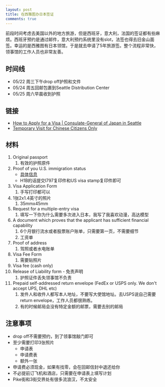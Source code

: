 ```yaml
---
layout: post
title: 在西雅图办日本签证
comments: true
---
```


前段时间考虑去美国以外的地方旅游，但是西班牙，意大利，法国的签证都有些麻烦。西班牙预约是通过邮件，意大利预约系统里没有slot，法签也得去旧金山面签。幸运的是西雅图有日本领馆，于是就去申请了5年旅游签。整个流程非常快，领事馆的工作人员也非常友善。

<!--more-->

## 时间线

- 05/22 周三下午drop off护照和文件
- 05/24 周五回邮包裹到Seattle Distribution Center
- 05/25 周六早晨收到护照

## 链接

- [How to Apply for a Visa \| Consulate-General of Japan in Seattle](https://www.seattle.us.emb-japan.go.jp/itpr_en/VISA_Jurisdiction.html)
- [Temporary Visit for Chinese Citizens Only](https://www.seattle.us.emb-japan.go.jp/itpr_en/VISA_Work_Longterm.html)

## 材料

1. Original passport
   1. 有效的护照原件
2. Proof of you U.S. immigration status
   - [具体信息](https://www.seattle.us.emb-japan.go.jp/files/100652830.pdf)
   - H1B的话提交I797复印件和US visa stamp复印件即可
3. Visa Application Form
   1. 手写打印都可以
4. 1张2x1.4英寸的照片
   1. 35mmx45mm
5. Request for a multiple-entry visa
   1. 填写一下你为什么需要多次进入日本，我写了我喜欢动漫，高达模型
6. A document which proves that the applicant has sufficient financial capability
   1. 6个月银行流水或者股票账户账单，只需要第一页，不需要细节
   2. 工资单
7. Proof of address
   1. 驾照或者水电账单
8. Visa Fee Form
   1. 需要贴照片
9. Visa fee (cash only)
10. Release of Liability form - 免责声明
    1. 护照证件丢失领事馆不负责
11. Prepaid self-addressed return envelope (FedEx or USPS only. We don't accept UPS, DHL etc)
    1. 发件人和收件人都写本人地址，不要写大使馆地址。去USPS说自己需要return envelope，工作人员都很熟练。
    2. 有的时候邮局会没有特定金额的邮票，需要去别的邮局

## 注意事项

- drop off不需要预约，到了领事馆敲门即可
- 至少需要打印3张照片
  - 申请表
  - 申请费表
  - 额外一张
- 申请费必须现金，如果有找零，会在回邮信封中退还给你
- 不必提前订飞机和酒店，只需要在申请表上填写计划
- Pike街和3街交界处有很多流浪汉，不太安全
